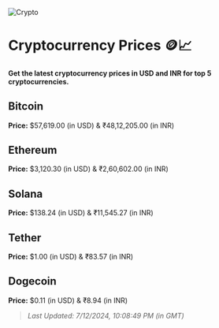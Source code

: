 
![Crypto](https://www.techguide.com.au/wp-content/uploads/2020/11/crypto3.jpeg)

# Cryptocurrency Prices 🪙📈

#### Get the latest cryptocurrency prices in USD and INR for top 5 cryptocurrencies.

## Bitcoin

**Price:** $57,619.00 (in USD) & ₹48,12,205.00 (in INR)

## Ethereum

**Price:** $3,120.30 (in USD) & ₹2,60,602.00 (in INR)

## Solana

**Price:** $138.24 (in USD) & ₹11,545.27 (in INR)

## Tether

**Price:** $1.00 (in USD) & ₹83.57 (in INR)

## Dogecoin

**Price:** $0.11 (in USD) & ₹8.94 (in INR)

> _Last Updated: 7/12/2024, 10:08:49 PM (in GMT)_
